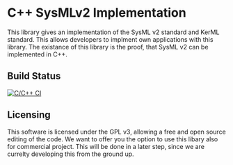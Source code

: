 # C++ SysMLv2 Implementation
This library gives an implementation of the SysML v2 standard and KerML standard. This allows developers to implment own applications with this library. The existance of this library is the proof, that SysML v2 can be implemented in C++.

## Build Status
[![C/C++ CI](https://github.com/Protestator-Research/CPP-SysMLv2/actions/workflows/c-cpp.yml/badge.svg)](https://github.com/Protestator-Research/CPP-SysMLv2/actions/workflows/c-cpp.yml)

## Licensing 

This software is licensed under the GPL v3, allowing a free and open source editing of the code. We want to offer you the option to use this libary also for commercial project. This will be done in a later step, since we are currelty developing this from the ground up.



